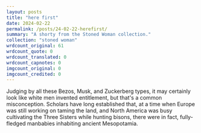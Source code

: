 ```yaml
---
layout: posts
title: "here first"
date: 2024-02-22
permalink: /posts/24-02-22-herefirst/
summary: "A shorty from the Stoned Woman collection."
collection: "stoned woman"
wrdcount_original: 61
wrdcount_quote: 0
wrdcount_translated: 0
wrdcount_capnotes: 0
imgcount_original: 0
imgcount_credited: 0
---
```

Judging by all these Bezos, Musk, and Zuckerberg types, it may certainly look like white men invented entitlement, but that's a common misconception. Scholars have long established that, at a time when Europe was still working on taming the land, and North America was busy cultivating the Three Sisters while hunting bisons, there were in fact, fully-fledged manbabies inhabiting ancient Mesopotamia.
